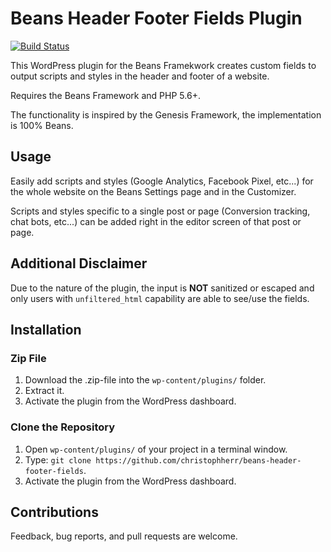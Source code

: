 # Beans Header Footer Fields Plugin

[![Build Status](https://travis-ci.org/christophherr/beans-header-footer-fields.svg?branch=master)](https://travis-ci.org/christophherr/beans-header-footer-fields)

This WordPress plugin for the Beans Framekwork creates custom fields to output scripts and styles in the header and footer of a website.

Requires the Beans Framework and PHP 5.6+.

The functionality is inspired by the Genesis Framework, the implementation is 100% Beans.

## Usage

Easily add scripts and styles (Google Analytics, Facebook Pixel, etc...) for the whole website on the Beans Settings page and in the Customizer.

Scripts and styles specific to a single post or page (Conversion tracking, chat bots, etc...) can be added right in the editor screen of that post or page.

## Additional Disclaimer

Due to the nature of the plugin, the input is **NOT** sanitized or escaped and only users with `unfiltered_html` capability are able to see/use the fields.

## Installation

### Zip File

1.  Download the .zip-file into the `wp-content/plugins/` folder.
2.  Extract it.
3.  Activate the plugin from the WordPress dashboard.

### Clone the Repository

1.  Open `wp-content/plugins/` of your project in a terminal window.
2.  Type: `git clone https://github.com/christophherr/beans-header-footer-fields`.
3.  Activate the plugin from the WordPress dashboard.

## Contributions

Feedback, bug reports, and pull requests are welcome.
